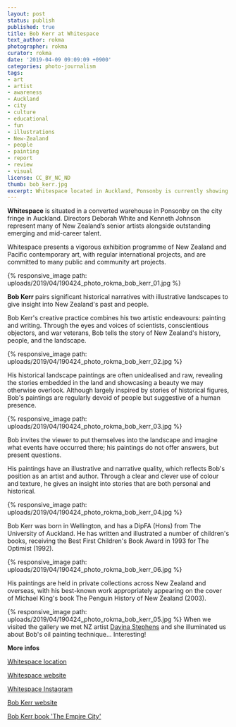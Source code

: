 ```yaml
---
layout: post
status: publish
published: true
title: Bob Kerr at Whitespace
text_author: rokma
photographer: rokma
curator: rokma
date: '2019-04-09 09:09:09 +0900'
categories: photo-journalism
tags:
- art
- artist
- awareness
- Auckland
- city
- culture
- educational
- fun
- illustrations
- New-Zealand
- people
- painting
- report
- review
- visual
license: CC_BY_NC_ND
thumb: bob_kerr.jpg
excerpt: Whitespace located in Auckland, Ponsonby is currently showing Bob Kerr. Directors Deborah White and Kenneth Johnson represent many of New Zealand’s senior artists alongside outstanding emerging and mid-career talent.
---
```

**Whitespace** is situated in a converted warehouse in Ponsonby on the city fringe in Auckland. Directors Deborah White and Kenneth Johnson represent many of New Zealand’s senior artists alongside outstanding emerging and mid-career talent.

Whitespace presents a vigorous exhibition programme of New Zealand and Pacific contemporary art, with regular international projects, and are committed to many public and community art projects.


{% responsive_image path: uploads/2019/04/190424_photo_rokma_bob_kerr_01.jpg %}

**Bob Kerr** pairs significant historical narratives with illustrative landscapes to give insight into New Zealand's past and people.

Bob Kerr's creative practice combines his two artistic endeavours: painting and writing. Through the eyes and voices of scientists, conscientious objectors, and war veterans, Bob tells the story of New Zealand's history, people, and the landscape.

{% responsive_image path: uploads/2019/04/190424_photo_rokma_bob_kerr_02.jpg %}

His historical landscape paintings are often unidealised and raw, revealing the stories embedded in the land and showcasing a beauty we may otherwise overlook. Although largely inspired by stories of historical figures, Bob's paintings are regularly devoid of people but suggestive of a human presence.

{% responsive_image path: uploads/2019/04/190424_photo_rokma_bob_kerr_03.jpg %}

Bob invites the viewer to put themselves into the landscape and imagine what events have occurred there; his paintings do not offer answers, but present questions.

His paintings have an illustrative and narrative quality, which reflects Bob's position as an artist and author. Through a clear and clever use of colour and texture, he gives an insight into stories that are both personal and historical.

{% responsive_image path: uploads/2019/04/190424_photo_rokma_bob_kerr_04.jpg %}

Bob Kerr was born in Wellington, and has a DipFA (Hons) from The University of Auckland. He has written and illustrated a number of children's books, receiving the Best First Children's Book Award in 1993 for The Optimist (1992).

{% responsive_image path: uploads/2019/04/190424_photo_rokma_bob_kerr_06.jpg %}

His paintings are held in private collections across New Zealand and overseas, with his best-known work appropriately appearing on the cover of Michael King's book The Penguin History of New Zealand (2003).

{% responsive_image path: uploads/2019/04/190424_photo_rokma_bob_kerr_05.jpg %}
When we visited the gallery we met NZ artist [Davina Stephens](https://davinastephens.com) and she illuminated us about Bob's oil painting technique... Interesting!







**More infos**

[Whitespace location](https://goo.gl/maps/RN46pXDvexT2)

[Whitespace website](https://www.whitespace.co.nz/)

[Whitespace Instagram](https://www.instagram.com/whitespacegallery/)

[Bob Kerr website](http://bobkerr.co.nz/)

[Bob Kerr book 'The Empire City'](https://books.google.co.nz/books/about/The_Empire_City.html?id=a4mDrgEACAAJ&source=kp_author_description&redir_esc=y)
